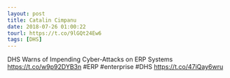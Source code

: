 ```yaml
---
layout: post
title: Catalin Cimpanu
date: 2018-07-26 01:00:22
tourl: https://t.co/9lGQt24Ew6
tags: [DHS]
---
```

DHS Warns of Impending Cyber-Attacks on ERP Systems https://t.co/w9p92DYB3n #ERP #enterprise #DHS https://t.co/47iQay6wru